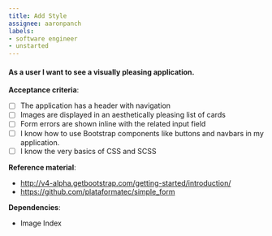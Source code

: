 ```yaml
---
title: Add Style
assignee: aaronpanch
labels:
- software engineer
- unstarted
---
```


#### As a user I want to see a visually pleasing application.

__Acceptance criteria__:
- [ ] The application has a header with navigation
- [ ] Images are displayed in an aesthetically pleasing list of cards
- [ ] Form errors are shown inline with the related input field
- [ ] I know how to use Bootstrap components like buttons and navbars in my
  application.
- [ ] I know the very basics of CSS and SCSS

__Reference material__:
- http://v4-alpha.getbootstrap.com/getting-started/introduction/
- https://github.com/plataformatec/simple_form

__Dependencies__:
- Image Index
